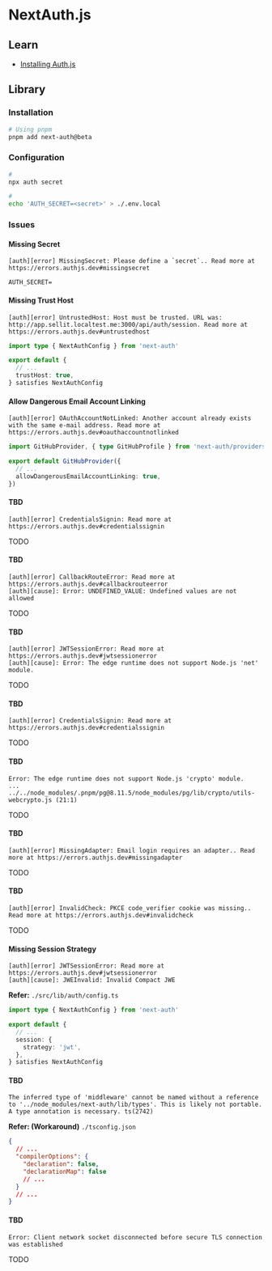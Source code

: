 # NextAuth.js

<!--
https://github.com/Rocketseat/nivo.video/blob/main/packages/auth/package.json
-->

<!--
hashed_password: $2a$12$GITVPHJe/jAReisR0xTwsOKW5kY8mOE7/FDWm9KkgbdDpWNmh1eny | password: Pa$$w0rd!
-->

## Learn

- [Installing Auth.js](https://authjs.dev/getting-started/installation?framework=next.js)

## Library

### Installation

```sh
# Using pnpm
pnpm add next-auth@beta
```

### Configuration

```sh
#
npx auth secret

#
echo 'AUTH_SECRET=<secret>' > ./.env.local
```

<!--
https://generate-secret.vercel.app/32
-->

<!-- ```tsx
'use client'

import type { PropsWithChildren, JSX } from 'react'
import type { Session } from 'next-auth'

import { SessionProvider } from 'next-auth/react'

type NextAuthProviderProps = PropsWithChildren<{
  session: Session | null
}>

export default function NextAuthProvider({
  session,
  children,
}: NextAuthProviderProps): JSX.Element {
  return <SessionProvider session={session}>{children}</SessionProvider>
}
``` -->

### Issues

#### Missing Secret

```log
[auth][error] MissingSecret: Please define a `secret`.. Read more at https://errors.authjs.dev#missingsecret
```

```env
AUTH_SECRET=
```

#### Missing Trust Host

```log
[auth][error] UntrustedHost: Host must be trusted. URL was: http://app.sellit.localtest.me:3000/api/auth/session. Read more at https://errors.authjs.dev#untrustedhost
```

<!--
https://github.com/nextauthjs/next-auth/issues/6113
-->

```ts
import type { NextAuthConfig } from 'next-auth'

export default {
  // ...
  trustHost: true,
} satisfies NextAuthConfig
```

#### Allow Dangerous Email Account Linking

```log
[auth][error] OAuthAccountNotLinked: Another account already exists with the same e-mail address. Read more at https://errors.authjs.dev#oauthaccountnotlinked
```

```ts
import GitHubProvider, { type GitHubProfile } from 'next-auth/providers/github'

export default GitHubProvider({
  // ...
  allowDangerousEmailAccountLinking: true,
})
```

#### TBD

```log
[auth][error] CredentialsSignin: Read more at https://errors.authjs.dev#credentialssignin
```

TODO

#### TBD

```log
[auth][error] CallbackRouteError: Read more at https://errors.authjs.dev#callbackrouteerror
[auth][cause]: Error: UNDEFINED_VALUE: Undefined values are not allowed
```

<!--
https://github.com/nextauthjs/next-auth/issues/8954
-->

TODO

#### TBD

```log
[auth][error] JWTSessionError: Read more at https://errors.authjs.dev#jwtsessionerror
[auth][cause]: Error: The edge runtime does not support Node.js 'net' module.
```

TODO

#### TBD

```log
[auth][error] CredentialsSignin: Read more at https://errors.authjs.dev#credentialssignin
```

TODO

#### TBD

```log
Error: The edge runtime does not support Node.js 'crypto' module.
...
../../node_modules/.pnpm/pg@8.11.5/node_modules/pg/lib/crypto/utils-webcrypto.js (21:1)
```

<!--
https://github.com/brianc/node-postgres/issues/3206
https://github.com/vercel/next.js/discussions/62985 | https://github.com/haocloo/issue
https://github.com/nextauthjs/next-auth/issues/10540
-->

TODO

#### TBD

```log
[auth][error] MissingAdapter: Email login requires an adapter.. Read more at https://errors.authjs.dev#missingadapter
```

<!--
https://github.com/nextauthjs/next-auth/pull/9753
https://github.com/nextauthjs/next-auth/issues/10632
https://github.com/nextauthjs/next-auth/discussions/10042
-->

TODO

#### TBD

```log
[auth][error] InvalidCheck: PKCE code_verifier cookie was missing.. Read more at https://errors.authjs.dev#invalidcheck
```

TODO

#### Missing Session Strategy

```log
[auth][error] JWTSessionError: Read more at https://errors.authjs.dev#jwtsessionerror
[auth][cause]: JWEInvalid: Invalid Compact JWE
```

<!--
https://github.com/nextauthjs/next-auth/discussions/4255
-->

**Refer:** `./src/lib/auth/config.ts`

```ts
import type { NextAuthConfig } from 'next-auth'

export default {
  // ...
  session: {
    strategy: 'jwt',
  },
} satisfies NextAuthConfig
```

#### TBD

```log
The inferred type of 'middleware' cannot be named without a reference to '../node_modules/next-auth/lib/types'. This is likely not portable. A type annotation is necessary. ts(2742)
```

<!--
https://github.com/nextauthjs/next-auth/issues/10568
-->

**Refer: (Workaround)** `./tsconfig.json`

```json
{
  // ...
  "compilerOptions": {
    "declaration": false,
    "declarationMap": false
    // ...
  }
  // ...
}
```

#### TBD

```log
Error: Client network socket disconnected before secure TLS connection was established
```

TODO
